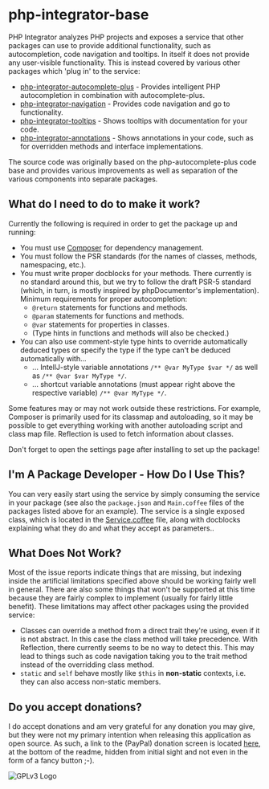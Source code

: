 # php-integrator-base

PHP Integrator analyzes PHP projects and exposes a service that other packages can use to provide additional functionality, such as autocompletion, code navigation and tooltips. In itself it does
not provide any user-visible functionality. This is instead covered by various other packages which
'plug in' to the service:
  * [php-integrator-autocomplete-plus](https://github.com/Gert-dev/php-integrator-autocomplete-plus) - Provides intelligent PHP autocompletion in combination with autocomplete-plus.
  * [php-integrator-navigation](https://github.com/Gert-dev/php-integrator-navigation) - Provides code navigation and go to functionality.
  * [php-integrator-tooltips](https://github.com/Gert-dev/php-integrator-tooltips) - Shows tooltips with documentation for your code.
  * [php-integrator-annotations](https://github.com/Gert-dev/php-integrator-annotations) - Shows annotations in your code, such as for overridden methods and interface implementations.

The source code was originally based on the php-autocomplete-plus code base and provides various
improvements as well as separation of the various components into separate packages.

## What do I need to do to make it work?
Currently the following is required in order to get the package up and running:
  * You must use [Composer](https://getcomposer.org/) for dependency management.
  * You must follow the PSR standards (for the names of classes, methods, namespacing, etc.).
  * You must write proper docblocks for your methods. There currently is no standard around this, but we try to follow the draft PSR-5 standard (which, in turn, is mostly inspired by phpDocumentor's implementation). Minimum requirements for proper autocompletion:
    * `@return` statements for functions and methods.
    * `@param` statements for functions and methods.
    * `@var` statements for properties in classes.
    * (Type hints in functions and methods will also be checked.)
  * You can also use comment-style type hints to override automatically deduced types or specify the type if the type can't be deduced automatically with...
    * ... IntellJ-style variable annotations `/** @var MyType $var */` as well as `/** @var $var MyType */`.
    * ... shortcut variable annotations (must appear right above the respective variable) `/** @var MyType */`.

Some features may or may not work outside these restrictions. For example, Composer is primarily used for its classmap and autoloading, so it may be possible to get everything working with another autoloading script and class map file. Reflection is used to fetch information about classes.

Don't forget to open the settings page after installing to set up the package!

## I'm A Package Developer - How Do I Use This?
You can very easily start using the service by simply consuming the service in your package (see also the `package.json` and `Main.coffee` files of the packages listed above for an example). The service is a single exposed class, which is located in the [Service.coffee](https://github.com/Gert-dev/php-integrator-base/blob/master/lib/Service.coffee) file, along with docblocks explaining what they do and what they accept as parameters..

## What Does Not Work?
Most of the issue reports indicate things that are missing, but indexing inside the artificial limitations specified above should be working fairly well in general. There are also some things that won't be supported at this time because they are fairly complex to implement (usually for fairly little benefit).
These limitations may affect other packages using the provided service:

  * Classes can override a method from a direct trait they're using, even if it is not abstract. In this case the class method will take precedence. With Reflection, there currently seems to be no way to detect this. This may lead to things such as code navigation taking you to the trait method instead of the overridding class method.
  * `static` and `self` behave mostly like `$this` in **non-static** contexts, i.e. they can also access non-static members.

## Do you accept donations?
I do accept donations and am very grateful for any donation you may give, but they were not my primary intention when releasing this application as open source. As such, a link to the (PayPal) donation screen is located [here](https://www.paypal.com/cgi-bin/webscr?cmd=_s-xclick&hosted_button_id=YKTNLZCRHMRTJ), at the bottom of the readme, hidden from initial sight and not even in the form of a fancy button ;-).

![GPLv3 Logo](http://gplv3.fsf.org/gplv3-127x51.png)

